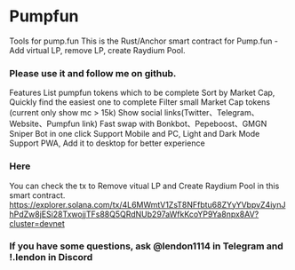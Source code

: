 # Pumpfun
Tools for pump.fun
This is the Rust/Anchor smart contract for Pump.fun - Add virtual LP, remove LP, create Raydium Pool.

### Please use it and follow me on github.

Features
List pumpfun tokens which to be complete
Sort by Market Cap, Quickly find the easiest one to complete
Filter small Market Cap tokens (current only show mc > 15k)
Show social links(Twitter、Telegram、Website、Pumpfun link)
Fast swap with Bonkbot、Pepeboost、GMGN Sniper Bot in one click
Support Mobile and PC, Light and Dark Mode
Support PWA, Add it to desktop for better experience

### Here
You can check the tx to Remove vitual LP and Create Raydium Pool in this smart contract.  
https://explorer.solana.com/tx/4L6MWmtV1ZsT8NFfbtu68ZYyYVbpvZ4iynJhPdZw8jESi28TxwojjTFs88Q5QRdNUb297aWfkKcoYP9Ya8npx8AV?cluster=devnet

### If you have some questions, ask @lendon1114 in Telegram and !.lendon in Discord

